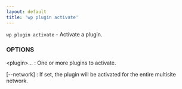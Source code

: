 ```yaml
---
layout: default
title: 'wp plugin activate'
---
```


`wp plugin activate` - Activate a plugin.

### OPTIONS

&lt;plugin&gt;...
: One or more plugins to activate.

[--network]
: If set, the plugin will be activated for the entire multisite network.

